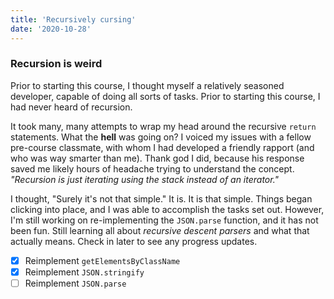 ```yaml
---
title: 'Recursively cursing'
date: '2020-10-28'
---
```

### Recursion is weird
Prior to starting this course, I thought myself a relatively seasoned developer, capable of doing all sorts of tasks. Prior to starting this course, I had never heard of recursion.

It took many, many attempts to wrap my head around the recursive `return` statements. What the **hell** was going on? I voiced my issues with a fellow pre-course classmate, with whom I had developed a friendly rapport (and who was way smarter than me). Thank god I did, because his response saved me likely hours of headache trying to understand the concept. *"Recursion is just iterating using the stack instead of an iterator."*

I thought, "Surely it's not that simple." It is. It is that simple. Things began clicking into place, and I was able to accomplish the tasks set out. However, I'm still working on re-implementing the `JSON.parse` function, and it has not been fun. Still learning all about _recursive descent parsers_ and what that actually means. Check in later to see any progress updates.

- [x] Reimplement `getElementsByClassName`
- [x] Reimplement `JSON.stringify`
- [ ] Reimplement `JSON.parse`